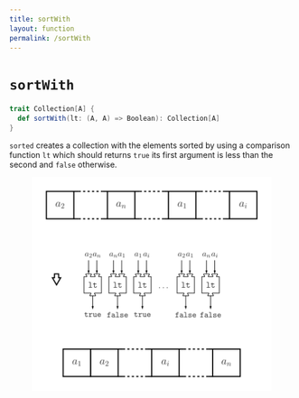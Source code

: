 ```yaml
---
title: sortWith
layout: function
permalink: /sortWith
---
```


# `sortWith`

~~~ scala
trait Collection[A] {
  def sortWith(lt: (A, A) => Boolean): Collection[A]
}
~~~

`sorted` creates a collection with the elements sorted by using a comparison function `lt` which should returns `true` its first argument is less than the second and `false` otherwise.

<figure class="diagram">
  <img src="images/sortWith.svg" alt="sortWith function">
  <!-- <figcaption class="diagram-desc"></figcaption> -->
</figure>
